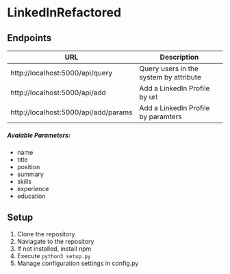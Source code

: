 # LinkedInRefactored

## Endpoints

URL | Description
-------|----------
http://localhost:5000/api/query | Query users in the system by attribute
http://localhost:5000/api/add | Add a LinkedIn Profile by url
http://localhost:5000/api/add/params | Add a LinkedIn Profile by paramters

##### Avaiable Parameters:
* name
* title
* position
* summary
* skills
* experience
* education
  
## Setup
1. Clone the repository
2. Naviagate to the repository
3. If not installed, install npm
3. Execute `python3 setup.py`
4. Manage configuration settings in config.py
